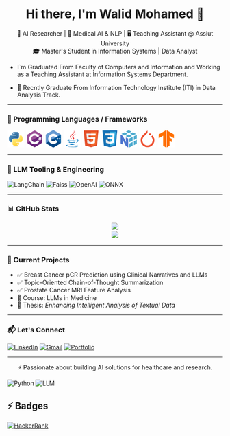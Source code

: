 <!--
**walid798/walid798** is a ✨ _special_ ✨ repository because its `README.md` (this file) appears on your GitHub profile.

Here are some ideas to get you started:

- 🔭 I’m currently working on ...
- 🌱 I’m currently learning ...
- 👯 I’m looking to collaborate on ...
- 🤔 I’m looking for help with ...
- 💬 Ask me about ...
- 📫 How to reach me: ...
- 😄 Pronouns: ...
- ⚡ Fun fact: ...
-->

<h1 align="center">Hi there, I'm Walid Mohamed 👋</h1>

<p align="center">
  🧠 AI Researcher | 🧬 Medical AI & NLP | 🖥️ Teaching Assistant @ Assiut University <br>
  🎓 Master's Student in Information Systems | Data Analyst
</p>


- I`m Graduated From Faculty of Computers and Information and Working as a Teaching Assistant at Information Systems Department.


- 🔭 Recntly Graduate From Information Technology Institute (ITI) in Data Analysis Track.

---

### 🚀 Programming Languages / Frameworks

<p align="left">
  <img src="https://raw.githubusercontent.com/devicons/devicon/master/icons/python/python-original.svg" alt="Python" width="40" />
  <img src="https://raw.githubusercontent.com/devicons/devicon/master/icons/csharp/csharp-original.svg" alt="C#" width="40"/>
  <img src="https://raw.githubusercontent.com/devicons/devicon/master/icons/cplusplus/cplusplus-original.svg" alt="C++" width="40"/>
    <img src="https://raw.githubusercontent.com/devicons/devicon/master/icons/java/java-original.svg" alt="java" width="40" height="40"/>
  <img src="https://raw.githubusercontent.com/devicons/devicon/master/icons/html5/html5-original.svg" alt="HTML" width="40"/>
  <img src="https://raw.githubusercontent.com/devicons/devicon/master/icons/css3/css3-original.svg" alt="CSS" width="40"/>
  <img src="https://raw.githubusercontent.com/devicons/devicon/master/icons/numpy/numpy-original.svg" alt="NumPy" width="40"/>
  <img src="https://raw.githubusercontent.com/devicons/devicon/master/icons/pytorch/pytorch-original.svg" alt="PyTorch" width="40"/>
  <img src="https://raw.githubusercontent.com/devicons/devicon/master/icons/tensorflow/tensorflow-original.svg" alt="TensorFlow" width="40"/>
</p>

---

### 🔧 LLM Tooling & Engineering

<p align="left">
  <img src="https://avatars.githubusercontent.com/u/118248062?s=200&v=4" width="40" alt="LangChain"/>
  <img src="https://raw.githubusercontent.com/facebookresearch/faiss/main/docs/source/_static/faiss-logo.png" width="40" alt="Faiss"/>
  <img src="https://cdn.jsdelivr.net/gh/simple-icons/simple-icons/icons/openai.svg" width="40" alt="OpenAI"/>
  <img src="https://raw.githubusercontent.com/microsoft/onnxruntime/main/docs/images/onnxruntime-logo.png" width="40" alt="ONNX"/>
</p>

---

### 📊 GitHub Stats

<p align="center">
  <img src="https://github-readme-stats.vercel.app/api?username=walid798&show_icons=true&theme=github_dark&count_private=true" />
  <br>
  <img src="https://github-readme-stats.vercel.app/api/top-langs/?username=walid798&layout=compact&theme=github_dark" />
</p>

---

### 🧪 Current Projects

- ✅ Breast Cancer pCR Prediction using Clinical Narratives and LLMs
- ✅ Topic-Oriented Chain-of-Thought Summarization
- ✅ Prostate Cancer MRI Feature Analysis
- 🧠 Course: LLMs in Medicine
- 📘 Thesis: *Enhancing Intelligent Analysis of Textual Data*

---

### 📬 Let's Connect

[![LinkedIn](https://img.shields.io/badge/-LinkedIn-blue?style=flat-square&logo=Linkedin&logoColor=white)](https://www.linkedin.com/in/walid-m-ali/)
[![Gmail](https://img.shields.io/badge/-Email-c14438?style=flat&logo=gmail&logoColor=white)](mailto:walidmali795@gmail.com)
[![Portfolio](https://img.shields.io/badge/Portfolio-grey?style=flat&logo=github)](https://github.com/walid798)

---

<p align="center">⚡ Passionate about building AI solutions for healthcare and research.</p>

![Python](https://img.shields.io/badge/Python-3670A0?style=for-the-badge&logo=python&logoColor=ffdd54)
![LLM](https://img.shields.io/badge/LLM-Powered-4B0082?style=for-the-badge)


## ⚡ Badges ##
[![HackerRank](https://img.shields.io/badge/-HackerRank-green?style=flat-square&logo=HackerRank&logoColor=white)](https://www.hackerrank.com/profile/walidmali795)

